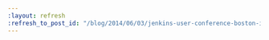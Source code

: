 ```yaml
---
:layout: refresh
:refresh_to_post_id: "/blog/2014/06/03/jenkins-user-conference-boston-is-around-the-corner"
---
```

